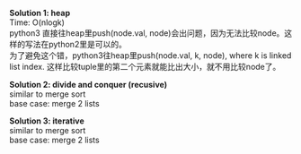 **Solution 1: heap**  
Time: O(nlogk)  
python3 直接往heap里push(node.val, node)会出问题，因为无法比较node。这样的写法在python2里是可以的。   
为了避免这个错，python3往heap里push(node.val, k, node), where k is linked list index. 这样比较tuple里的第二个元素就能比出大小，就不用比较node了。   

**Solution 2: divide and conquer (recusive)**  
similar to merge sort  
base case: merge 2 lists  

**Solution 3: iterative**  
similar to merge sort  
base case: merge 2 lists  